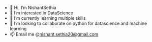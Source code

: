 - 👋 Hi, I’m NishantSethia
- 👀 I’m interested in DataScience
- 🌱 I’m currently learning multiple skills
- 💞️ I’m looking to collaborate on python for datascience and machine learning
- 📫 Email me @nishant.sethia20@gmail.com

<!---
skanishantsethia/skanishantsethia is a ✨ special ✨ repository because its `README.md` (this file) appears on your GitHub profile.
You can click the Preview link to take a look at your changes.
--->
